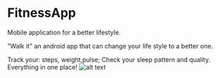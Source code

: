 # FitnessApp
Mobile application for a better lifestyle.

"Walk it" an android app that can change your life style to a better one.

Track your: steps, weight,pulse; Check your sleep pattern and quality. Everything in one place!
![alt text](https://github.com/flaviumircia/FitnessApp/tree/main/images/main.jpg)


